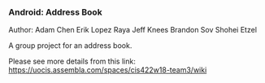 ### Android: Address Book
Author: Adam Chen Erik Lopez Raya Jeff Knees Brandon Sov Shohei Etzel

A group project for an address book.

Please see more details from this link: https://uocis.assembla.com/spaces/cis422w18-team3/wiki
